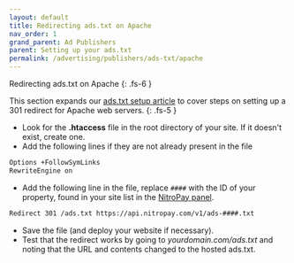 ```yaml
---
layout: default
title: Redirecting ads.txt on Apache
nav_order: 1
grand_parent: Ad Publishers
parent: Setting up your ads.txt
permalink: /advertising/publishers/ads-txt/apache
---
```


Redirecting ads.txt on Apache
{: .fs-6 }

This section expands our [ads.txt setup article](/advertising/publishers/adstxt) to cover steps on setting up a 301 redirect for Apache web servers.
{: .fs-5 }

- Look for the **.htaccess** file in the root directory of your site. If it doesn't exist, create one.
- Add the following lines if they are not already present in the file

```bash
Options +FollowSymLinks
RewriteEngine on
```

- Add the following line in the file, replace `####` with the ID of your property, found in your site list in the [NitroPay panel](https://panel.nitropay.com/sites).

```bash
Redirect 301 /ads.txt https://api.nitropay.com/v1/ads-####.txt
```

- Save the file (and deploy your website if necessary).
- Test that the redirect works by going to _yourdomain.com/ads.txt_ and noting that the URL and contents changed to the hosted ads.txt.
